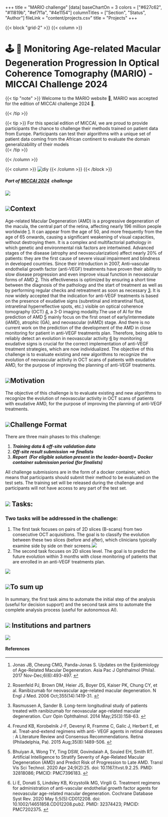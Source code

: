 +++
title = "MARIO challenge"
[data]
baseChartOn = 3
colors = ["#627c62", "#11819b", "#ef7f1a", "#4e1154"]
columnTitles = ["Section", "Status", "Author"]
fileLink = "content/projects.csv"
title = "Projects"
+++

{{< block "grid-2" >}}
{{< column >}}

# 🕹️ 🍄 Monitoring Age-related Macular Degeneration Progression In Optical Coherence Tomography (MARIO) - MICCAI Challenge 2024

<!-- Compose is a lean `Hugo` documentation theme, inspired by [forestry.io](https://forestry.io/docs/welcome/). -->

{{< tip "note" >}}
Welcome to the MARIO website 👋, MARIO was accepted for the edition of MICCAI challenge 2024 🚀.

 {{< /tip >}}

{{< tip >}}
For this special edition of MICCAI, we are proud to provide participants the chance to challenge their methods trained on patient data from Europe. Participants can test their algorithms with a unique set of patient data coming from the African continent to evaluate the domain generalizability of their models    
{{< /tip >}}

<!-- {{< button "docs/compose/" "Read the Docs" >}}{{< button "https://github.com/onweru/compose" "Download Theme" >}} -->

{{< /column >}}

{{< column >}}
![diy](./images/square_image_mario.png)
{{< /column >}}
{{< /block >}}





##### _**Part of [MICCAI 2024](https://conferences.miccai.org/2024/en/)  challenge**_ 

![](https://conferences.miccai.org/2024/files/images/layout/en/miccai2023-logo.png)

  

![](https://cdn-icons-png.flaticon.com/64/9874/9874671.png)Context
------------------------------------------------------------------

Age-related Macular Degeneration (AMD) is a progressive degeneration of the macula, the central part of the retina, affecting nearly 196 million people worldwide [1](#fn1). It can appear from the age of 50, and more frequently from the age of 65 onwards, causing a significant weakening of visual capacities, without destroying them. It is a complex and multifactorial pathology in which genetic and environmental risk factors are intertwined. Advanced stages of the disease (atrophy and neovascularization) affect nearly 20% of patients: they are the first cause of severe visual impairment and blindness in developed countries. Since their introduction in 2007, Anti–vascular endothelial growth factor (anti-VEGF) treatments have proven their ability to slow disease progression and even improve visual function in neovascular forms of AMD [2](#fn2). This effectiveness is optimized by ensuring a short time between the diagnosis of the pathology and the start of treatment as well as by performing regular checks and retreatment as soon as necessary [3](#fn3). It is now widely accepted that the indication for anti-VEGF treatments is based on the presence of exudative signs (subretinal and intraretinal fluid, intraretinal hyperreflective spots, etc.) visible on optical coherence tomography (OCT) [4](#fn4), a 3-D imaging modality.The use of AI for the prediction of AMD [5](#fn5) mainly focus on the first onset of early/intermediate (iAMD), atrophic (GA), and neovascular (nAMD) stage. And there is no current work on the prediction of the development of the AMD in close monitoring for patient in anti-VEGF treatments plan. Therefore, being able to reliably detect an evolution in neovascular activity [6](#fn6) by monitoring exudative signs is crucial for the correct implementation of anti-VEGF treatment strategies, which are now individualized. The objective of this challenge is to evaluate existing and new algorithms to recognize the evolution of neovascular activity in OCT scans of patients with exudative AMD, for the purpose of improving the planning of anti-VEGF treatments.  

![](https://cdn-icons-png.flaticon.com/64/3077/3077054.png)Motivation
---------------------------------------------------------------------

The objective of this challenge is to evaluate existing and new algorithms to recognize the evolution of neovascular activity in OCT scans of patients with exudative AMD, for the purpose of improving the planning of anti-VEGF treatments.  

![](https://cdn-icons-png.flaticon.com/64/8132/8132380.png)Challenge Format
---------------------------------------------------------------------------

There are three main phases to this challenge:  

1.  _**Training data & off-site validation data**_
2.  _**Off-site result submission ==> finalists**_
3.  _**Report  (For eligible solution present in the leader-board)+ Docker container submission period (for finalists)**_

All challenge submissions are in the form of a docker container, which means that participants should submit their method to be evaluated on the test sets. The training set will be released during the challenge and participants will not have access to any part of the test set.

![](https://cdn-icons-png.flaticon.com/64/762/762686.png) Tasks:
----------------------------------------------------------------

### Two tasks will be addressed in the challenge:

1.  The first task focuses on pairs of 2D slices (B-scans) from two consecutive OCT acquisitions. The goal is to classify the evolution between these two slices (before and after), which clinicians typically examine side by side on their screens.![](./images/mario_task_2_gray_bg.png)
2.  The second task focuses on 2D slices level. The goal is to predict the future evolution within 3 months with close monitoring of patients that are enrolled in an anti-VEGF treatments plan. 
    
![](./images/mario_task_2_gray_bg.png)
    

![](https://cdn-icons-png.flaticon.com/64/7793/7793417.png)To sum up
--------------------------------------------------------------------

 In summary, the first task aims to automate the initial step of the analysis (useful for decision support) and the second task aims to automate the complete analysis process (useful for autonomous AI).

![](https://cdn-icons-png.flaticon.com/64/8555/8555318.png) Institutions and partners
-------------------------------------------------------------------------------------

![](./images/partners.png)  

  

#### References  

* * *

1.  Jonas JB, Cheung CMG, Panda-Jonas S. Updates on the Epidemiology of Age-Related Macular Degeneration. Asia Pac J Ophthalmol (Phila). 2017 Nov-Dec;6(6):493-497. [↩︎](#fnref1)
    
2.  Rosenfeld PJ, Brown DM, Heier JS, Boyer DS, Kaiser PK, Chung CY, et al. Ranibizumab for neovascular age-related macular degeneration. N Engl J Med. 2006 Oct;355(14):1419-31. [↩︎](#fnref2)
    
3.  Rasmussen A, Sander B. Long-term longitudinal study of patients treated with ranibizumab for neovascular age-related macular degeneration. Curr Opin Ophthalmol. 2014 May;25(3):158-63. [↩︎](#fnref3)
    
4.  Freund KB, Korobelnik J-F, Devenyi R, Framme C, Galic J, Herbert E, et al. Treat-and-extend regimens with anti- VEGF agents in retinal diseases : A Literature Review and Consensus Recommendations. Retina (Philadelphia, Pa). 2015 Aug;35(8):1489-506. [↩︎](#fnref4)
    
5.  Bhuiyan A, Wong TY, Ting DSW, Govindaiah A, Souied EH, Smith RT. Artificial Intelligence to Stratify Severity of Age-Related Macular Degeneration (AMD) and Predict Risk of Progression to Late AMD. Transl Vis Sci Technol. 2020 Apr 24;9(2):25. doi: 10.1167/tvst.9.2.25. PMID: 32818086; PMCID: PMC7396183. [↩︎](#fnref5)
    
6.  Li E, Donati S, Lindsley KB, Krzystolik MG, Virgili G. Treatment regimens for administration of anti-vascular endothelial growth factor agents for neovascular age-related macular degeneration. Cochrane Database Syst Rev. 2020 May 5;5(5):CD012208. doi: 10.1002/14651858.CD012208.pub2. PMID: 32374423; PMCID: PMC7202375. [↩︎](#fnref6)